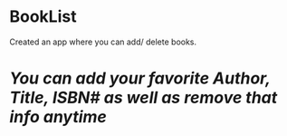 # BookList
Created an app where you can add/ delete books.
<h1><em>You can add your favorite Author, Title, ISBN# as well as remove that info anytime<em></h1>
